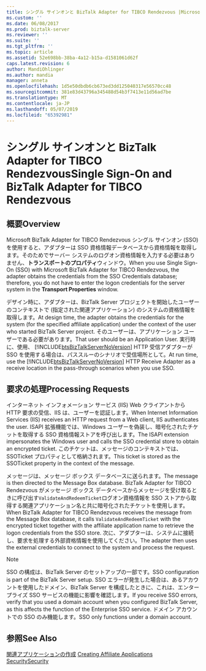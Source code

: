```yaml
---
title: シングル サインオンと BizTalk Adapter for TIBCO Rendezvous |Microsoft Docs
ms.custom: ''
ms.date: 06/08/2017
ms.prod: biztalk-server
ms.reviewer: ''
ms.suite: ''
ms.tgt_pltfrm: ''
ms.topic: article
ms.assetid: 52e698bb-38ba-4a12-b15a-d1581061d62f
caps.latest.revision: 6
author: MandiOhlinger
ms.author: mandia
manager: anneta
ms.openlocfilehash: 1d5e50dbdb6cb673ed3dd125040317e56570cc48
ms.sourcegitcommit: 381e83d43796a345488d54b3f7413e11d56ad7be
ms.translationtype: MT
ms.contentlocale: ja-JP
ms.lasthandoff: 05/07/2019
ms.locfileid: "65392981"
---
```

# <a name="single-sign-on-and-biztalk-adapter-for-tibco-rendezvous"></a><span data-ttu-id="24251-102">シングル サインオンと BizTalk Adapter for TIBCO Rendezvous</span><span class="sxs-lookup"><span data-stu-id="24251-102">Single Sign-On and BizTalk Adapter for TIBCO Rendezvous</span></span>

## <a name="overview"></a><span data-ttu-id="24251-103">概要</span><span class="sxs-lookup"><span data-stu-id="24251-103">Overview</span></span>
<span data-ttu-id="24251-104">Microsoft BizTalk Adapter for TIBCO Rendezvous シングル サインオン (SSO) を使用すると、アダプターは SSO 資格情報データベースから資格情報を取得します。そのためでサーバー システムのログオン資格情報を入力する必要はありません、**トランスポートのプロパティ**ウィンドウ。</span><span class="sxs-lookup"><span data-stu-id="24251-104">When you use Single Sign-On (SSO) with Microsoft BizTalk Adapter for TIBCO Rendezvous, the adapter obtains the credentials from the SSO Credentials database; therefore, you do not have to enter the logon credentials for the server system in the **Transport Properties** window.</span></span>  
  
 <span data-ttu-id="24251-105">デザイン時に、アダプターは、BizTalk Server プロジェクトを開始したユーザーのコンテキストで (指定された関連アプリケーション) のシステムの資格情報を取得します。</span><span class="sxs-lookup"><span data-stu-id="24251-105">At design time, the adapter obtains the credentials for the system (for the specified affiliate application) under the context of the user who started BizTalk Server project.</span></span> <span data-ttu-id="24251-106">そのユーザーは、アプリケーション ユーザーである必要があります。</span><span class="sxs-lookup"><span data-stu-id="24251-106">That user should be an Application User.</span></span> <span data-ttu-id="24251-107">実行時に、使用、 [!INCLUDE[btsBizTalkServerNoVersion](../includes/btsbiztalkservernoversion-md.md)] HTTP 受信アダプターが SSO を使用する場合は、パススルーのシナリオで受信場所として。</span><span class="sxs-lookup"><span data-stu-id="24251-107">At run time, use the [!INCLUDE[btsBizTalkServerNoVersion](../includes/btsbiztalkservernoversion-md.md)] HTTP Receive Adapter as a receive location in the pass-through scenarios when you use SSO.</span></span>  
  
## <a name="processing-requests"></a><span data-ttu-id="24251-108">要求の処理</span><span class="sxs-lookup"><span data-stu-id="24251-108">Processing Requests</span></span>  
 <span data-ttu-id="24251-109">インターネット インフォメーション サービス (IIS) Web クライアントから HTTP 要求の受信、IIS は、ユーザーを認証します。</span><span class="sxs-lookup"><span data-stu-id="24251-109">When Internet Information Services (IIS) receives an HTTP request from a Web client, IIS authenticates the user.</span></span> <span data-ttu-id="24251-110">ISAPI 拡張機能では、Windows ユーザーを偽装し、暗号化されたチケットを取得する SSO 資格情報ストアを呼び出します。</span><span class="sxs-lookup"><span data-stu-id="24251-110">The ISAPI extension impersonates the Windows user and calls the SSO credential store to obtain an encrypted ticket.</span></span> <span data-ttu-id="24251-111">このチケットは、メッセージのコンテキストでは、SSOTicket プロパティとして格納されます。</span><span class="sxs-lookup"><span data-stu-id="24251-111">This ticket is stored as the SSOTicket property in the context of the message.</span></span>  
  
 <span data-ttu-id="24251-112">メッセージは、メッセージ ボックス データベースに送られます。</span><span class="sxs-lookup"><span data-stu-id="24251-112">The message is then directed to the Message Box database.</span></span> <span data-ttu-id="24251-113">BizTalk Adapter for TIBCO Rendezvous がメッセージ ボックス データベースからメッセージを受け取るときに呼び出す`ValidateAndRedeemTicket`ログオン資格情報を SSO ストアから取得する関連アプリケーション名と共に暗号化されたチケットを使用します。</span><span class="sxs-lookup"><span data-stu-id="24251-113">When BizTalk Adapter for TIBCO Rendezvous receives the message from the Message Box database, it calls `ValidateAndRedeemTicket` with the encrypted ticket together with the affiliate application name to retrieve the logon credentials from the SSO store.</span></span> <span data-ttu-id="24251-114">次に、アダプターは、システムに接続し、要求を処理する外部資格情報を使用してください。</span><span class="sxs-lookup"><span data-stu-id="24251-114">The adapter then uses the external credentials to connect to the system and process the request.</span></span>  
  
> [!NOTE]
>  <span data-ttu-id="24251-115">SSO の構成は、BizTalk Server のセットアップの一部です。</span><span class="sxs-lookup"><span data-stu-id="24251-115">SSO configuration is part of the BizTalk Server setup.</span></span> <span data-ttu-id="24251-116">SSO エラーが発生した場合は、あるアカウントを使用したドメイン、BizTalk Server を構成したときに、これは、エンタープライズ SSO サービスの機能に影響を確認します。</span><span class="sxs-lookup"><span data-stu-id="24251-116">If you receive SSO errors, verify that you used a domain account when you configured BizTalk Server, as this affects the function of the Enterprise SSO service.</span></span> <span data-ttu-id="24251-117">ドメイン アカウントでの SSO のみ機能します。</span><span class="sxs-lookup"><span data-stu-id="24251-117">SSO only functions under a domain account.</span></span>  
  
## <a name="see-also"></a><span data-ttu-id="24251-118">参照</span><span class="sxs-lookup"><span data-stu-id="24251-118">See Also</span></span>  
 <span data-ttu-id="24251-119">[関連アプリケーションの作成](../core/creating-affiliate-applications1.md) </span><span class="sxs-lookup"><span data-stu-id="24251-119">[Creating Affiliate Applications](../core/creating-affiliate-applications1.md) </span></span>  
[<span data-ttu-id="24251-120">Security</span><span class="sxs-lookup"><span data-stu-id="24251-120">Security</span></span>](../core/security-in-biztalk-adapter-for-tibco-rendezvous.md)